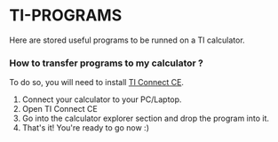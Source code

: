 # TI-PROGRAMS
Here are stored useful programs to be runned on a TI calculator.
<h3>How to transfer programs to my calculator ?</h3>
To do so, you will need to install <a href="https://education.ti.com/fr/france/products/telechargement/logiciels/ti-connect-ce-software/tabs/overview" target="_blank">TI Connect CE</a>. 
<ol>
<li>Connect your calculator to your PC/Laptop.</li>
<li>Open TI Connect CE</li>
<li>Go into the calculator explorer section and drop the program into it.</li>
<li>That's it! You're ready to go now :)</li>
</ol>
